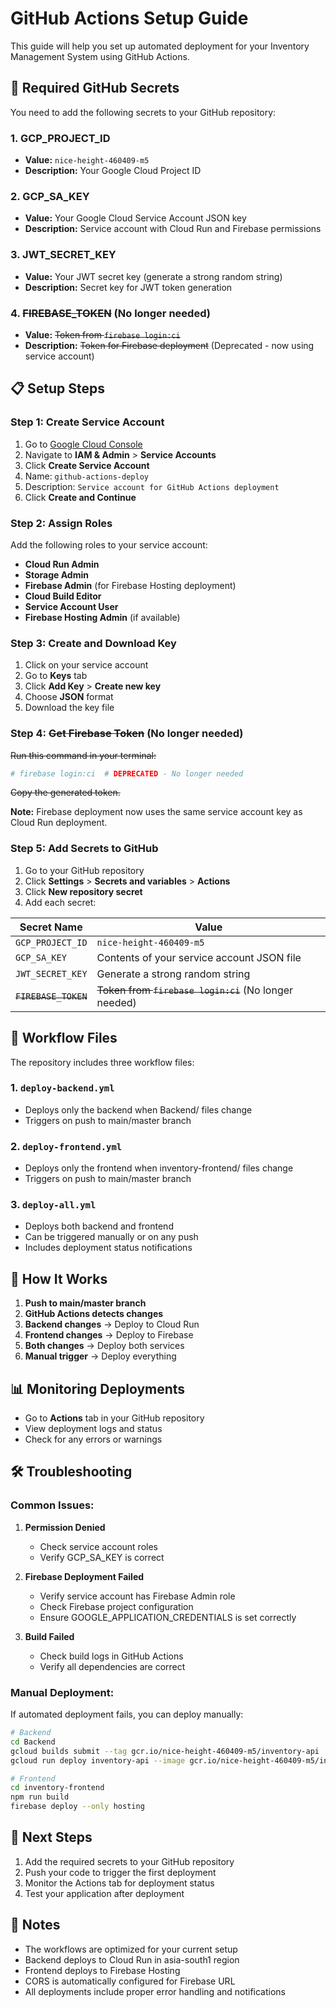 # GitHub Actions Setup Guide

This guide will help you set up automated deployment for your Inventory Management System using GitHub Actions.

## 🔐 Required GitHub Secrets

You need to add the following secrets to your GitHub repository:

### 1. GCP_PROJECT_ID
- **Value:** `nice-height-460409-m5`
- **Description:** Your Google Cloud Project ID

### 2. GCP_SA_KEY
- **Value:** Your Google Cloud Service Account JSON key
- **Description:** Service account with Cloud Run and Firebase permissions

### 3. JWT_SECRET_KEY
- **Value:** Your JWT secret key (generate a strong random string)
- **Description:** Secret key for JWT token generation

### 4. ~~FIREBASE_TOKEN~~ (No longer needed)
- **Value:** ~~Token from `firebase login:ci`~~
- **Description:** ~~Token for Firebase deployment~~ (Deprecated - now using service account)

## 📋 Setup Steps

### Step 1: Create Service Account

1. Go to [Google Cloud Console](https://console.cloud.google.com/)
2. Navigate to **IAM & Admin** > **Service Accounts**
3. Click **Create Service Account**
4. Name: `github-actions-deploy`
5. Description: `Service account for GitHub Actions deployment`
6. Click **Create and Continue**

### Step 2: Assign Roles

Add the following roles to your service account:
- **Cloud Run Admin**
- **Storage Admin**
- **Firebase Admin** (for Firebase Hosting deployment)
- **Cloud Build Editor**
- **Service Account User**
- **Firebase Hosting Admin** (if available)

### Step 3: Create and Download Key

1. Click on your service account
2. Go to **Keys** tab
3. Click **Add Key** > **Create new key**
4. Choose **JSON** format
5. Download the key file

### Step 4: ~~Get Firebase Token~~ (No longer needed)

~~Run this command in your terminal:~~
```bash
# firebase login:ci  # DEPRECATED - No longer needed
```
~~Copy the generated token.~~

**Note:** Firebase deployment now uses the same service account key as Cloud Run deployment.

### Step 5: Add Secrets to GitHub

1. Go to your GitHub repository
2. Click **Settings** > **Secrets and variables** > **Actions**
3. Click **New repository secret**
4. Add each secret:

| Secret Name | Value |
|-------------|-------|
| `GCP_PROJECT_ID` | `nice-height-460409-m5` |
| `GCP_SA_KEY` | Contents of your service account JSON file |
| `JWT_SECRET_KEY` | Generate a strong random string |
| ~~`FIREBASE_TOKEN`~~ | ~~Token from `firebase login:ci`~~ (No longer needed) |

## 🚀 Workflow Files

The repository includes three workflow files:

### 1. `deploy-backend.yml`
- Deploys only the backend when Backend/ files change
- Triggers on push to main/master branch

### 2. `deploy-frontend.yml`
- Deploys only the frontend when inventory-frontend/ files change
- Triggers on push to main/master branch

### 3. `deploy-all.yml`
- Deploys both backend and frontend
- Can be triggered manually or on any push
- Includes deployment status notifications

## 🔄 How It Works

1. **Push to main/master branch**
2. **GitHub Actions detects changes**
3. **Backend changes** → Deploy to Cloud Run
4. **Frontend changes** → Deploy to Firebase
5. **Both changes** → Deploy both services
6. **Manual trigger** → Deploy everything

## 📊 Monitoring Deployments

- Go to **Actions** tab in your GitHub repository
- View deployment logs and status
- Check for any errors or warnings

## 🛠️ Troubleshooting

### Common Issues:

1. **Permission Denied**
   - Check service account roles
   - Verify GCP_SA_KEY is correct

2. **Firebase Deployment Failed**
   - Verify service account has Firebase Admin role
   - Check Firebase project configuration
   - Ensure GOOGLE_APPLICATION_CREDENTIALS is set correctly

3. **Build Failed**
   - Check build logs in GitHub Actions
   - Verify all dependencies are correct

### Manual Deployment:

If automated deployment fails, you can deploy manually:

```bash
# Backend
cd Backend
gcloud builds submit --tag gcr.io/nice-height-460409-m5/inventory-api
gcloud run deploy inventory-api --image gcr.io/nice-height-460409-m5/inventory-api --region asia-south1

# Frontend
cd inventory-frontend
npm run build
firebase deploy --only hosting
```

## 🎯 Next Steps

1. Add the required secrets to your GitHub repository
2. Push your code to trigger the first deployment
3. Monitor the Actions tab for deployment status
4. Test your application after deployment

## 📝 Notes

- The workflows are optimized for your current setup
- Backend deploys to Cloud Run in asia-south1 region
- Frontend deploys to Firebase Hosting
- CORS is automatically configured for Firebase URL
- All deployments include proper error handling and notifications
